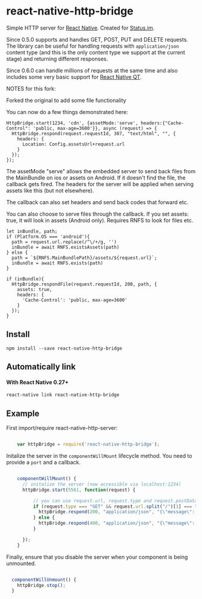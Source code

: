# react-native-http-bridge

Simple HTTP server for [React Native](https://github.com/facebook/react-native).
Created for [Status.im](https://github.com/status-im/status-react).

Since 0.5.0 supports and handles GET, POST, PUT and DELETE requests.
The library can be useful for handling requests with `application/json` content type
(and this is the only content type we support at the current stage) and returning different responses.

Since 0.6.0 can handle millions of requests at the same time and also includes some very basic support for [React Native QT](https://github.com/status-im/react-native-desktop).

NOTES for this fork:

Forked the original to add some file functionality

You can now do a few things demonstrated here:

```
HttpBridge.start(1234, 'cdn', {assetMode:'serve', headers:{"Cache-Control": 'public, max-age=3600'}}, async (request) => {
  HttpBridge.respond(request.requestId, 307, "text/html", "", {
    headers: {
      Location: Config.assetsUrl+request.url
    }
  });
});
```

The assetMode "serve" allows the embedded server to send back files from the MainBundle on ios or assets on Android.  If it doesn't find the file, the callback gets fired.  The headers for the server will be applied when serving assets like this (but not elsewhere).

The callback can also set headers and send back codes that forward etc.

You can also choose to serve files through the callback.  If you set assets: true, it will look in assets (Android only).  Requires RNFS to look for files etc.

```
let inBundle, path;
if (Platform.OS === 'android'){
  path = request.url.replace(/^\/+/g, '')
  inBundle = await RNFS.existsAssets(path)
} else {
  path = `${RNFS.MainBundlePath}/assets/${request.url}`;
  inBundle = await RNFS.exists(path)
}

if (inBundle){
  HttpBridge.respondFile(request.requestId, 200, path, {
    assets: true,
    headers: {
      'Cache-Control': 'public, max-age=3600'
    }
  });
}
```

## Install

```shell
npm install --save react-native-http-bridge
```

## Automatically link

#### With React Native 0.27+

```shell
react-native link react-native-http-bridge
```

## Example

First import/require react-native-http-server:

```js

    var httpBridge = require('react-native-http-bridge');

```


Initalize the server in the `componentWillMount` lifecycle method. You need to provide a `port` and a callback.

```js

    componentWillMount() {
      // initalize the server (now accessible via localhost:1234)
      httpBridge.start(5561, function(request) {

          // you can use request.url, request.type and request.postData here
          if (request.type === "GET" && request.url.split("/")[1] === "users") {
            httpBridge.respond(200, "application/json", "{\"message\": \"OK\"}");
          } else {
            httpBridge.respond(400, "application/json", "{\"message\": \"Bad Request\"}");
          }

      });
    }

```

Finally, ensure that you disable the server when your component is being unmounted.

```js

  componentWillUnmount() {
    httpBridge.stop();
  }

```

